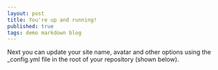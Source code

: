 ```yaml
---
layout: post
title: You're up and running!
published: true
tags: demo markdown blog
---
```


Next you can update your site name, avatar and other options using the _config.yml file in the root of your repository (shown below).
